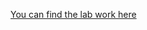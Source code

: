 <a href="https://github.com/SkinnyBiggie/UBB-Projects/tree/main/Computer%20System%20Architecture">You can find the lab work here</a>
